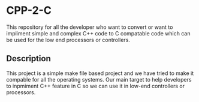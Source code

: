 # CPP-2-C
This repository for all the developer who want to convert or want to impliment simple and complex C++ code to C compatable code which can be used for the low end processors or controllers.

## Description
This project is a simple make file based project and we have tried to make it compable for all the operating systems. Our main target to help developers to inpmiment C++ feature in C so we can use it in low-end controllers or processors.




